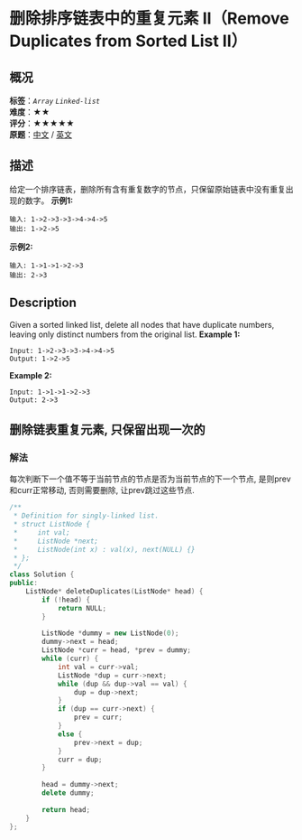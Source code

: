 # 删除排序链表中的重复元素 II（Remove Duplicates from Sorted List II）
## 概况
**标签**：*`Array`*  *`Linked-list`*<br>
**难度**：★★<br>
**评分**：★★★★★<br>
**原题**：[中文](https://leetcode-cn.com/problems/remove-duplicates-from-sorted-list-ii) / [英文](https://leetcode.com/problems/remove-duplicates-from-sorted-list-ii)
## 描述
给定一个排序链表，删除所有含有重复数字的节点，只保留原始链表中没有重复出现的数字。
**示例1:**
```
输入: 1->2->3->3->4->4->5
输出: 1->2->5
```
**示例2:**
```
输入: 1->1->1->2->3
输出: 2->3
```
## Description
Given a sorted linked list, delete all nodes that have duplicate numbers, leaving only distinct numbers from the original list.
**Example 1:**
```
Input: 1->2->3->3->4->4->5
Output: 1->2->5
```
**Example 2:**
```
Input: 1->1->1->2->3
Output: 2->3
```
## 删除链表重复元素, 只保留出现一次的
### 解法
每次判断下一个值不等于当前节点的节点是否为当前节点的下一个节点, 是则prev和curr正常移动, 否则需要删除, 让prev跳过这些节点.
```c++
/**
 * Definition for singly-linked list.
 * struct ListNode {
 *     int val;
 *     ListNode *next;
 *     ListNode(int x) : val(x), next(NULL) {}
 * };
 */
class Solution {
public:
    ListNode* deleteDuplicates(ListNode* head) {
        if (!head) {
            return NULL;
        }
        
        ListNode *dummy = new ListNode(0);
        dummy->next = head;
        ListNode *curr = head, *prev = dummy;
        while (curr) {
            int val = curr->val;
            ListNode *dup = curr->next;
            while (dup && dup->val == val) {
                dup = dup->next;
            }
            if (dup == curr->next) {
                prev = curr;
            }
            else {
                prev->next = dup;
            }
            curr = dup;
        }
        
        head = dummy->next;
        delete dummy;
        
        return head;
    }
};
```
